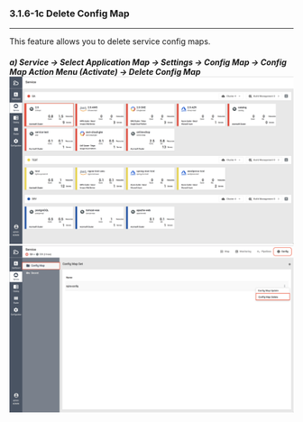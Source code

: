 ### 3.1.6-1c Delete Config Map

---

This feature allows you to delete service config maps.

##### a\) Service → Select Application Map → Settings → Config Map → Config Map Action Menu \(Activate\) → Delete Config Map![](/assets/EN/2.5/3.1.6-1c_1.png)![](/assets/EN/2.5/3.1.6-1c_2.png)



